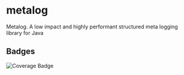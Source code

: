 # metalog
Metalog.  A low impact and highly performant structured meta logging library for Java


## Badges
![Coverage Badge](https://raw.githubusercontent.com/jonloucks/metalogs/refs/heads/badges/main-coverage.svg)
